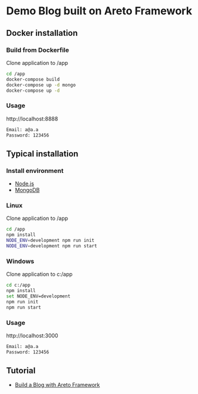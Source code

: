 # Demo Blog built on Areto Framework

## Docker installation

### Build from Dockerfile
Clone application to /app
```sh
cd /app
docker-compose build
docker-compose up -d mongo
docker-compose up -d
```

### Usage
http://localhost:8888
```sh
Email: a@a.a
Password: 123456
```

## Typical installation

### Install environment
- [Node.js](https://nodejs.org)
- [MongoDB](https://www.mongodb.com/download-center/community)

### Linux
Clone application to /app
```sh
cd /app
npm install
NODE_ENV=development npm run init
NODE_ENV=development npm run start
```

### Windows
Clone application to c:/app
```sh
cd c:/app
npm install
set NODE_ENV=development
npm run init
npm run start
```

### Usage
http://localhost:3000
```sh
Email: a@a.a
Password: 123456
```   

## Tutorial
- [Build a Blog with Areto Framework](http://nervebit.com/areto/blog/)